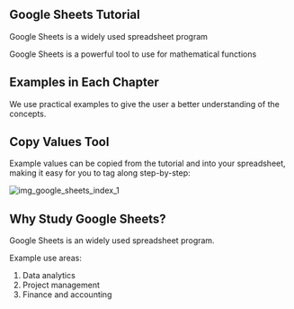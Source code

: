Google Sheets Tutorial
---

Google Sheets is a widely used spreadsheet program

Google Sheets is a powerful tool to use for mathematical functions

Examples in Each Chapter
---
We use practical examples to give the user a better understanding of the concepts.


Copy Values Tool
---
Example values can be copied from the tutorial and into your spreadsheet, making it easy for you to tag along step-by-step:


![img_google_sheets_index_1](https://user-images.githubusercontent.com/47166768/191903952-8fee686c-d40e-4c8d-84ab-e0d8f466daea.png)


Why Study Google Sheets?
---
Google Sheets is an widely used spreadsheet program.

Example use areas:

1. Data analytics
2. Project management
3. Finance and accounting
